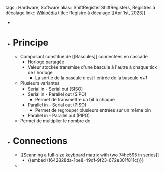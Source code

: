 tags:: Hardware, Software
alias:: ShiftRegister ShiftRegisters, Registres à décalage
link:: [Wikipédia](https://en.wikipedia.org/wiki/Shift_register)
title:: Registre à décalage
[[Apr 1st, 2023]]

-
- # Principe
	- Composant constitué de [[Bascules]] connectées en cascade
		- Horloge partagée
		- Valeur stockée transmise d'une bascule à l'autre à chaque tick de l'horloge
			- La sortie de la bascule *n* est l'entrée de la bascule *n+1*
	- Plusieurs variantes
		- Serial in - Serial out (SISO)
		- Serial in - Parallel out (SIPO)
			- Permet de transmettre un bit à chaque
		- Parallel in - Serial out (PISO)
			- Permet de regrouper plusieurs entrées sur un même pin
		- Parallel in - Parallel out (PIPO)
	- Permet de multiplier le nombre de
- # Connections
	- [[Scanning a full-size keyboard matrix with two 74hc595 in series]]
		- {{embed ((642828da-1be8-49df-9f23-672e301f811c))}}
	-